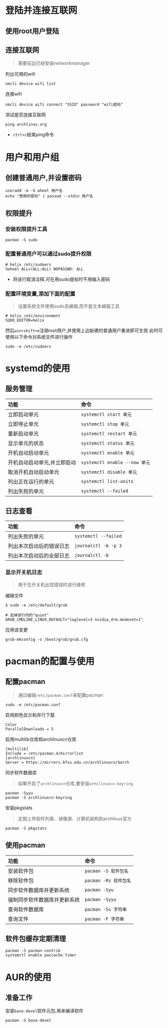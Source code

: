 # 登陆并连接互联网
## 使用root用户登陆
## 连接互联网
> 需要前边已经安装networkmanager

列出可用的wifi
```shell
nmcli device wifi list
```
连接wifi
```shell
nmcli device wifi connect "SSID" password "wifi密码"
```
测试是否连接互联网
```shell
ping archlinux.org
```
- `ctrl+c`结束ping命令

# 用户和用户组
## 创建普通用户,并设置密码
```shell
useradd -m -G wheel 用户名
echo "想用的密码" | passwd --stdin 用户名
```
## 权限提升
### 安装权限提升工具
```shell
pacman -S sudo
```
### 配置普通用户可以通过sudo提升权限
```shell
# helix /etc/sudoers
%wheel ALL=(ALL:ALL) NOPASSWD: ALL
```
- 将该行取消注释,可在用sudo提权时不用输入密码
### 配置环境变量,添加下面的配置
>设置系统文件使用sudo去编辑,而不是文本编辑工具
```shell
# helix /etc/environment
SUDO_EDITOR=helix
```
然后`win+shift+e`注销root用户,并使用上边新建的普通用户重进即可生效
此时可使用以下命令对系统文件进行操作
```shell
sudo -e /etc/sudoers
```
# systemd的使用
## 服务管理
|功能|命令|
|:---|:---|
|立即启动单元|`systemctl start 单元`|
|立即停止单元|`systemctl stop 单元`|
|重新启动单元|`systemctl restart 单元`|
|显示单元的状态|`systemctl status 单元`|
|开机自动启动单元|`systemctl enable 单元`|
|开机自动启动单元,并立即启动|`systemctl enable --now 单元`|
|取消开机自动启动单元|`systemctl disable 单元`|
|列出正在运行的单元|`systemctl list-units`|
|列出失败的单元|`systemctl --failed`|

## 日志查看
|功能|命令|
|:---|:---|
|列出失败的单元|`systemctl --failed`|
|列出本次启动后的错误日志|`journalctl -b -p 3`|
|列出本次启动后的全部日志|`journalctl -b`|
### 显示开关机日志
> 用于在开关机出现错误时进行维修

编辑文件
```shell
$ sudo -e /etc/default/grub

# 去掉该行内的"quiet"
GRUB_CMDLINE_LINUX_DEFAULT="loglevel=3 nvidia_drm.modeset=1"
```
应用该变更
```shell
grub-mkconfig -o /boot/grub/grub.cfg
```

# pacman的配置与使用
## 配置pacman
> 通过编辑`/etc/pacman.conf`来配置pacman

```shell
sudo -e /etc/pacman.conf
```
启用颜色显示和并行下载
```shell
Color
ParallelDownloads = 5
```
启用multilib仓库和archlinuxcn仓库
```shell
[multilib]
Include = /etc/pacman.d/mirrorlist
[archlinuxcn]
Server = https://mirrors.bfsu.edu.cn/archlinuxcn/$arch
```
同步软件数据库
> 如果开启了`archlinuxcn`仓库,要安装`arhclinuxcn-keyring`
```shell
pacman -Syyu
pacman -S archlinuxcn-keyring
```
安装pkgstats
> 定期上传软件列表、镜像源、计算机架构到archlinux官方
```shell
pacman -S pkgstats
```

## 使用pacman
|功能|命令|
|:---|:---|
|安装软件包|`pacman -S 软件包名`|
|移除软件包|`pacman -Rs 软件包名`|
|同步软件数据库并更新系统|`pacman -Syu`|
|强制同步软件数据库并更新系统|`pacman -Syyu`|
|查询软件数据库|`pacman -Ss 字符串`|
|查询文件|`pacman -F 字符串`|

## 软件包缓存定期清理
```shell
pacman -S pacman-contrib
systemctl enable paccache.timer
```

# AUR的使用
## 准备工作
安装`base-devel`软件元包,用来编译软件
```shell
pacman -S base-devel
```
